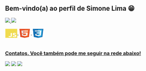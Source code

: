 ## Bem-vindo(a) ao perfil de Simone Lima 😁

 <div>
   <a href="https://github.com/SimoneSi">
   <img height="180em" src="https://github-readme-stats.vercel.app/api?username=SimoneSi&show_icons=true&theme=tokyonight&include_all_commits=true&count_private=true"/>
   <img height="180em" src="https://github-readme-stats.vercel.app/api/top-langs/?username=SimoneSi&layout=compact&langs_count=6&theme=tokyonight"/>
</div>
    
<div style="display: inline_block"><br>
  <img align="center" alt="Js" height="30" width="40" src="https://raw.githubusercontent.com/devicons/devicon/master/icons/javascript/javascript-plain.svg">
  <img align="center" alt="HTML" height="30" width="40" src="https://raw.githubusercontent.com/devicons/devicon/master/icons/html5/html5-original.svg">
  <img align="center" alt="CSS" height="30" width="40" src="https://raw.githubusercontent.com/devicons/devicon/master/icons/css3/css3-original.svg">
</div>
 
<br>
 
### Contatos. Você também pode me seguir na rede abaixo!
 
<div> 
  <a href="https://www.instagram.com/simone.lima5/" target="_blank"><img src="he-FF0000?style=for-ttps://img.shields.io/badge/-Instagram-%23E4405F?style=for-the-badge&logo=instagram&logoColor=white" target="_blank"></a>
  <a href = "simone_lima5@yahoo.com.br"><img src="https://img.shields.io/badge/-Gmail-%23333?style=for-the-badge&logo=gmail&logoColor=white" target="_blank"></a>
  <a href="https://www.linkedin.com/in/sslima-simone/" target="_blank"><img src="https://img.shields.io/badge/-LinkedIn-%230077B5?style=for-the-badge&logo=linkedin&logoColor=white" target="_blank"></a>
</div>
